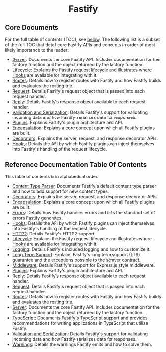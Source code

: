 <h1 align="center">Fastify</h1>

## Core Documents
<a id="reference-core-docs"></a>

For the full table of contents (TOC), see [below](#reference-toc). The following
list is a subset of the full TOC that detail core Fastify APIs and concepts in
order of most likely importance to the reader:

+ [Server](Server.md): Documents the core Fastify API. Includes documentation
  for the factory function and the object returned by the factory function.
+ [Lifecycle](Lifecycle.md): Explains the Fastify request lifecycle and
  illustrates where [Hooks](Hooks.md) are available for integrating with it.
+ [Routes](Routes.md): Details how to register routes with Fastify and how
  Fastify builds and evaluates the routing trie.
+ [Request](Request.md): Details Fastify's request object that is passed into
  each request handler.
+ [Reply](Reply.md): Details Fastify's response object available to each
  request handler.
+ [Validation and Serialization](Validation-and-Serialization.md): Details
  Fastify's support for validating incoming data and how Fastify serializes data
  for responses.
+ [Plugins](Plugins.md): Explains Fastify's plugin architecture and API.
+ [Encapsulation](Encapsulation.md): Explains a core concept upon which all
  Fastify plugins are built.
+ [Decorators](Decorators.md): Explains the server, request, and response
  decorator APIs.
+ [Hooks](Hooks.md): Details the API by which Fastify plugins can inject
  themselves into Fastify's handling of the request lifecycle.


## Reference Documentation Table Of Contents
<a id="reference-toc"></a>

This table of contents is in alphabetical order.

+ [Content Type Parser](ContentTypeParser.md): Documents Fastify's default
  content type parser and how to add support for new content types.
+ [Decorators](Decorators.md): Explains the server, request, and response
  decorator APIs.
+ [Encapsulation](Encapsulation.md): Explains a core concept upon which all
  Fastify plugins are built.
+ [Errors](Errors.md): Details how Fastify handles errors and lists the
  standard set of errors Fastify generates.
+ [Hooks](Hooks.md): Details the API by which Fastify plugins can inject
  themselves into Fastify's handling of the request lifecycle.
+ [HTTP2](HTTP2.md): Details Fastify's HTTP2 support.
+ [Lifecycle](Lifecycle.md): Explains the Fastify request lifecycle and
  illustrates where [Hooks](Hooks.md) are available for integrating with it.
+ [Logging](Logging.md): Details Fastify's included logging and how to
  customize it.
+ [Long Term Support](LTS.md): Explains Fastify's long term support (LTS)
  guarantee and the exceptions possible to the [semver](https://semver.org)
  contract.
+ [Middleware](Middleware.md): Details Fastify's support for Express.js style
  middleware.
+ [Plugins](Plugins.md): Explains Fastify's plugin architecture and API.
+ [Reply](Reply.md): Details Fastify's response object available to each
  request handler.
+ [Request](Request.md): Details Fastify's request object that is passed into
  each request handler.
+ [Routes](Routes.md): Details how to register routes with Fastify and how
  Fastify builds and evaluates the routing trie.
+ [Server](Server.md): Documents the core Fastify API. Includes documentation
  for the factory function and the object returned by the factory function.
+ [TypeScript](TypeScript.md): Documents Fastify's TypeScript support and
  provides recommendations for writing applications in TypeScript that utilize
  Fastify.
+ [Validation and Serialization](Validation-and-Serialization.md): Details
  Fastify's support for validating incoming data and how Fastify serializes data
  for responses.
+ [Warnings](Warnings.md): Details the warnings Fastify emits and how to
  solve them.
